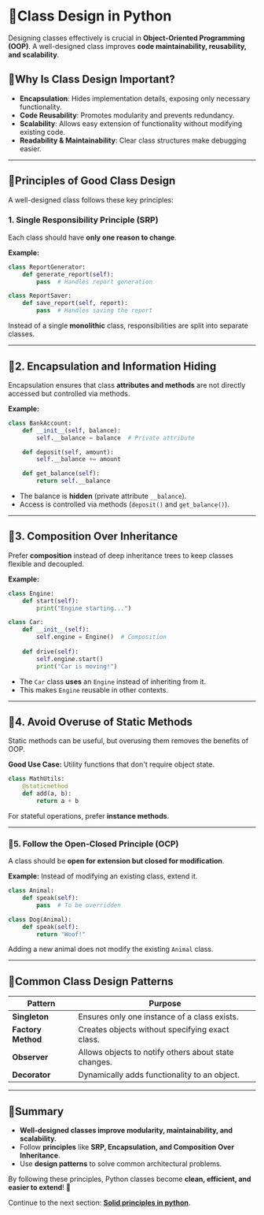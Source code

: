 # 🔹Class Design in Python

Designing classes effectively is crucial in **Object-Oriented Programming (OOP)**. A well-designed class improves **code maintainability, reusability, and scalability**.

## 🔹Why Is Class Design Important?
- **Encapsulation**: Hides implementation details, exposing only necessary functionality.
- **Code Reusability**: Promotes modularity and prevents redundancy.
- **Scalability**: Allows easy extension of functionality without modifying existing code.
- **Readability & Maintainability**: Clear class structures make debugging easier.

---

## 🔹Principles of Good Class Design
A well-designed class follows these key principles:

### 1. **Single Responsibility Principle (SRP)**
Each class should have **only one reason to change**.

**Example:**
```python
class ReportGenerator:
    def generate_report(self):
        pass  # Handles report generation

class ReportSaver:
    def save_report(self, report):
        pass  # Handles saving the report
```
Instead of a single **monolithic** class, responsibilities are split into separate classes.

---

## 🔹2. **Encapsulation and Information Hiding**
Encapsulation ensures that class **attributes and methods** are not directly accessed but controlled via methods.

**Example:**
```python
class BankAccount:
    def __init__(self, balance):
        self.__balance = balance  # Private attribute

    def deposit(self, amount):
        self.__balance += amount

    def get_balance(self):
        return self.__balance
```
- The balance is **hidden** (private attribute `__balance`).
- Access is controlled via methods (`deposit()` and `get_balance()`).

---

## 🔹3. **Composition Over Inheritance**
Prefer **composition** instead of deep inheritance trees to keep classes flexible and decoupled.

**Example:**
```python
class Engine:
    def start(self):
        print("Engine starting...")

class Car:
    def __init__(self):
        self.engine = Engine()  # Composition
    
    def drive(self):
        self.engine.start()
        print("Car is moving!")
```
- The `Car` class **uses** an `Engine` instead of inheriting from it.
- This makes `Engine` reusable in other contexts.

---

## 🔹4. **Avoid Overuse of Static Methods**
Static methods can be useful, but overusing them removes the benefits of OOP.

**Good Use Case:** Utility functions that don't require object state.
```python
class MathUtils:
    @staticmethod
    def add(a, b):
        return a + b
```
For stateful operations, prefer **instance methods**.

---

### 🔹5. **Follow the Open-Closed Principle (OCP)**
A class should be **open for extension but closed for modification**.

**Example:** Instead of modifying an existing class, extend it.
```python
class Animal:
    def speak(self):
        pass  # To be overridden

class Dog(Animal):
    def speak(self):
        return "Woof!"
```
Adding a new animal does not modify the existing `Animal` class.

---

## 🔹Common Class Design Patterns
| Pattern | Purpose |
|---------|---------|
| **Singleton** | Ensures only one instance of a class exists. |
| **Factory Method** | Creates objects without specifying exact class. |
| **Observer** | Allows objects to notify others about state changes. |
| **Decorator** | Dynamically adds functionality to an object. |

---

## 🔹Summary
- **Well-designed classes improve modularity, maintainability, and scalability.**
- Follow **principles** like **SRP, Encapsulation, and Composition Over Inheritance**.
- Use **design patterns** to solve common architectural problems.

By following these principles, Python classes become **clean, efficient, and easier to extend**! 🚀

Continue to the next section: **[Solid principles in python](02_solid-principles-in-python.md)**.
